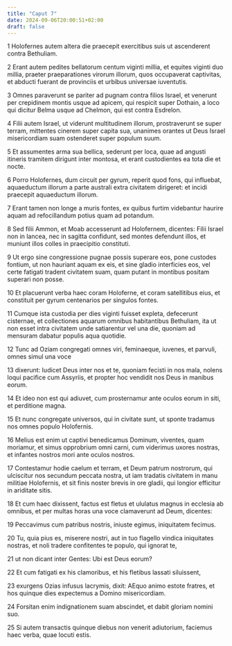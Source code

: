 ```yaml
---
title: "Caput 7"
date: 2024-09-06T20:00:51+02:00
draft: false
---
```



1 Holofernes autem altera die praecepit exercitibus suis ut ascenderent contra Bethuliam.

2 Erant autem pedites bellatorum centum viginti millia, et equites viginti duo millia, praeter praeparationes virorum illorum, quos occupaverat captivitas, et abducti fuerant de provinciis et urbibus universae iuventutis.

3 Omnes paraverunt se pariter ad pugnam contra filios Israel, et venerunt per crepidinem montis usque ad apicem, qui respicit super Dothain, a loco qui dicitur Belma usque ad Chelmon, qui est contra Esdrelon.

4 Filii autem Israel, ut viderunt multitudinem illorum, prostraverunt se super terram, mittentes cinerem super capita sua, unanimes orantes ut Deus Israel misericordiam suam ostenderet super populum suum.

5 Et assumentes arma sua bellica, sederunt per loca, quae ad angusti itineris tramitem dirigunt inter montosa, et erant custodientes ea tota die et nocte.

6 Porro Holofernes, dum circuit per gyrum, reperit quod fons, qui influebat, aquaeductum illorum a parte australi extra civitatem dirigeret: et incidi praecepit aquaeductum illorum.

7 Erant tamen non longe a muris fontes, ex quibus furtim videbantur haurire aquam ad refocillandum potius quam ad potandum.

8 Sed filii Ammon, et Moab accesserunt ad Holofernem, dicentes: Filii Israel non in lancea, nec in sagitta confidunt, sed montes defendunt illos, et muniunt illos colles in praecipitio constituti.

9 Ut ergo sine congressione pugnae possis superare eos, pone custodes fontium, ut non hauriant aquam ex eis, et sine gladio interficies eos, vel certe fatigati tradent civitatem suam, quam putant in montibus positam superari non posse.

10 Et placuerunt verba haec coram Holoferne, et coram satellitibus eius, et constituit per gyrum centenarios per singulos fontes.

11 Cumque ista custodia per dies viginti fuisset expleta, defecerunt cisternae, et collectiones aquarum omnibus habitantibus Bethuliam, ita ut non esset intra civitatem unde satiarentur vel una die, quoniam ad mensuram dabatur populis aqua quotidie.

12 Tunc ad Oziam congregati omnes viri, feminaeque, iuvenes, et parvuli, omnes simul una voce

13 dixerunt: Iudicet Deus inter nos et te, quoniam fecisti in nos mala, nolens loqui pacifice cum Assyriis, et propter hoc vendidit nos Deus in manibus eorum.

14 Et ideo non est qui adiuvet, cum prosternamur ante oculos eorum in siti, et perditione magna.

15 Et nunc congregate universos, qui in civitate sunt, ut sponte tradamus nos omnes populo Holofernis.

16 Melius est enim ut captivi benedicamus Dominum, viventes, quam moriamur, et simus opprobrium omni carni, cum viderimus uxores nostras, et infantes nostros mori ante oculos nostros.

17 Contestamur hodie caelum et terram, et Deum patrum nostrorum, qui ulciscitur nos secundum peccata nostra, ut iam tradatis civitatem in manu militiae Holofernis, et sit finis noster brevis in ore gladii, qui longior efficitur in ariditate sitis.

18 Et cum haec dixissent, factus est fletus et ululatus magnus in ecclesia ab omnibus, et per multas horas una voce clamaverunt ad Deum, dicentes:

19 Peccavimus cum patribus nostris, iniuste egimus, iniquitatem fecimus.

20 Tu, quia pius es, miserere nostri, aut in tuo flagello vindica iniquitates nostras, et noli tradere confitentes te populo, qui ignorat te,

21 ut non dicant inter Gentes: Ubi est Deus eorum?

22 Et cum fatigati ex his clamoribus, et his fletibus lassati siluissent,

23 exurgens Ozias infusus lacrymis, dixit: AEquo animo estote fratres, et hos quinque dies expectemus a Domino misericordiam.

24 Forsitan enim indignationem suam abscindet, et dabit gloriam nomini suo.

25 Si autem transactis quinque diebus non venerit adiutorium, faciemus haec verba, quae locuti estis.

